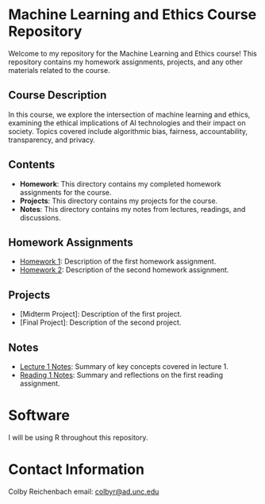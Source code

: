 # Machine Learning and Ethics Course Repository

Welcome to my repository for the Machine Learning and Ethics course! This repository contains my homework assignments, projects, and any other materials related to the course.

## Course Description
In this course, we explore the intersection of machine learning and ethics, examining the ethical implications of AI technologies and their impact on society. Topics covered include algorithmic bias, fairness, accountability, transparency, and privacy.

## Contents
- **Homework**: This directory contains my completed homework assignments for the course.
- **Projects**: This directory contains my projects for the course.
- **Notes**: This directory contains my notes from lectures, readings, and discussions.

## Homework Assignments
- [Homework 1](Homework/homework1): Description of the first homework assignment.
- [Homework 2](Homework/Hw2): Description of the second homework assignment.

## Projects
- [Midterm Project]: Description of the first project.
- [Final Project]: Description of the second project.

## Notes
- [Lecture 1 Notes](notes/lecture1.md): Summary of key concepts covered in lecture 1.
- [Reading 1 Notes](notes/reading1.md): Summary and reflections on the first reading assignment.

# Software
I will be using R throughout this repository.

# Contact Information
Colby Reichenbach
email: colbyr@ad.unc.edu
